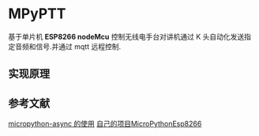 # MPyPTT

基于单片机 **ESP8266 nodeMcu** 控制无线电手台对讲机通过 K 头自动化发送指定音频和信号.并通过 mqtt 远程控制.

## 实现原理

## 参考文献

[micropython-async 的使用](https://github.com/peterhinch/micropython-async)
[自己的项目MicroPythonEsp8266](https://github.com/WhaleFell/MicroPythonEsp8266)

